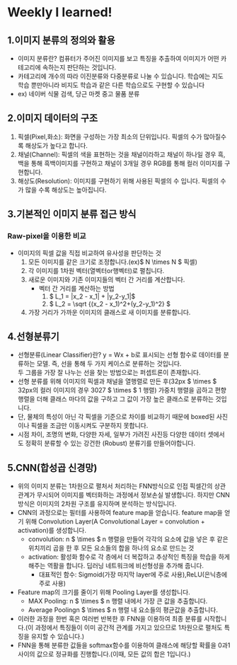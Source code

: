 **Weekly I learned!**  
=================  
## **1.이미지 분류의 정의와 활용**  
* 이미지 분류란? 컴퓨터가 주어진 이미지를 보고 특징을 추출하여 이미지가 어떤 카테고리에 속하는지 판단하는 것입니다.  
* 카테고리에 개수의 따라 이진분류와 다중분류로 나눌 수 있습니다. 학습에는 지도 학습 뿐만아니라 비지도 학습과 같은 다른 학습으로도 구현할 수 있습니다
* ex) 네이버 식물 검색, 당근 마켓 중고 물품 분류  
## **2.이미지 데이터의 구조**  
1. 픽셀(Pixel,화소): 화면을 구성하는 가장 최소의 단위입니다. 픽셀의 수가 많아질수록 해상도가 높다고 합니다.  
2. 채널(Channel): 픽셀의 색을 표현하는 것을 채널이라하고 채널이 하나일 경우 흑,백을 통해 흑백이미지를 구현하고 채널이 3개일 경우 RGB를 통해 컬러 이미지를 구현합니다.  
3. 해상도(Resolution): 이미지를 구현하기 위해 사용된 픽셀의 수 입니다. 픽셀의 수가 많을 수록 해상도는 높아집니다.  
## **3.기본적인 이미지 분류 접근 방식**  
### Raw-pixel을 이용한 비교 ###  
* 이미지의 픽셀 값을 직접 비교하여 유사성을 판단하는 것  
    1. 모든 이미지를 같은 크기로 조정합니다.(ex)$ N \times N $ 픽셀)
    2. 각 이미지를 1차원 벡터(열벡터or행벡터)로 펼칩니다.  
    3. 새로운 이미지와 기존 이미지들의 벡터 간 거리를 계산합니다.  
        * 벡터 간 거리를 계산하는 방법  
            1. $ L_1 = |x_2 - x_1| + |y_2-y_1|$
            2. $ L_2 = \sqrt {(x_2 - x_1)^2+(y_2-y_1)^2}  $  
    4. 가장 거리가 가까운 이미지의 클래스로 새 이미지를 분류합니다.  
## **4.선형분류기**  
* 선형분류(Linear Classifier)란? y = Wx + b로 표시되는 선형 함수로 데이터를 분류하는 모델. 즉, 선을 통해 두 가지 케이스로 분류하는 것입니다.  
두 그룹을 가장 잘 나누는 선을 찾는 방법으로는 퍼셉트론이 존재합니다.  
* 선형 분류를 위해 이미지의 픽셀과 채널을 열행렬로 만든 후(32px $ \times $ 32px의 컬러 이미지의 경우 3027 $ \times $ 1 행렬) 가중치 행렬을 곱하고 편향 행렬을 더해 클래스 마다의 값을 구하고 그 값이 가장 높은 클래스로 분류하는 것입니다.  
* 단, 물체의 특성이 아닌 각 픽셀을 기준으로 차이를 비교하기 때문에 boxed된 사진이나 픽셀을 조금만 이동시켜도 구분하지 못합니다.  
* 시점 차이, 조명의 변화, 다양한 자세, 일부가 가려진 사진등 다양한 데이터 셋에서도 정확히 분류할 수 있는 강건한 (Robust) 분류기를 만들어야합니다.  
## **5.CNN(합성곱 신경망)** 
* 위의 이미지 분류는 1차원으로 펼처서 처리하는 FNN방식으로 인접 픽셀간의 상관관계가 무시되어 이미지를 벡터화하는 과정에서 정보손실 발생합니다. 하지만 CNN방식은 이미지의 2차원 구조를 유지하며 분석하는 방식입니다.  
* CNN의 과정으로는 필터를 사용하여 feature map을 얻습니다. feature map을 얻기 위해 Convolution Layer(A Convolutional Layer = convolution + activation)를 생성합니다.  
    * convolution: n $ \times $ n 행렬을 만들어 각각의 요소에 값을 넣은 후 같은 위치끼리 곱을 한 후 모든 요소들의 합을 하나의 요소로 만드는 것  
    * activation: 활성화 함수로 각 층에서 더 복잡하고 추상적인 특징을 학습을 하게 해주는 역활을 합니다. 딥러닝 네트워크에 비선형성을 추가해 줍니다.  
        * 대표적인 함수: Sigmoid(가장 마지막 layer에 주로 사용),ReLU(은닉층에 주로 사용)  
* Feature map의 크기를 줄이기 위해 Pooling Layer를 생성합니다.  
    * MAX Pooling: n $ \times $ n 행렬 내에서 가장 큰 값을 추출합니다.  
    * Average Poolingn $ \times $ n 행렬 내 요소들의 평균값을 추출합니다.  
* 이러한 과정을 한번 혹은 여러번 반복한 후 FNN을 이용하여 최종 분류를 시작합니다.(이 과정에서 특징들이 이미 공간적 관계를 가지고 있으므로 1차원으로 펼처도 특징을 유지할 수 있습니다.)  
* FNN을 통해 분류한 값들을 softmax함수를 이용하여 클래스에 해당할 확률을 0과1사이의 값으로 정규화를 진행합니다.(이때, 모든 값의 합은 1입니다.)
